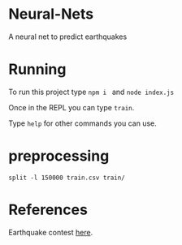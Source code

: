 # Neural-Nets

A neural net to predict earthquakes

# Running

To run this project type `npm i ` and `node index.js`

Once in the REPL you can type `train`.

Type `help` for other commands you can use.

# preprocessing

`split -l 150000 train.csv train/`

# References

Earthquake contest [here](https://www.kaggle.com/c/LANL-Earthquake-Prediction/overview).
